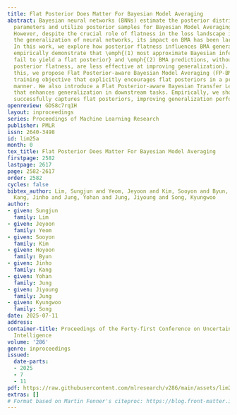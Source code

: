 ```yaml
---
title: Flat Posterior Does Matter For Bayesian Model Averaging
abstract: Bayesian neural networks (BNNs) estimate the posterior distribution of model
  parameters and utilize posterior samples for Bayesian Model Averaging (BMA) in prediction.
  However, despite the crucial role of flatness in the loss landscape in improving
  the generalization of neural networks, its impact on BMA has been largely overlooked.
  In this work, we explore how posterior flatness influences BMA generalization and
  empirically demonstrate that \emph{(1) most approximate Bayesian inference methods
  fail to yield a flat posterior} and \emph{(2) BMA predictions, without considering
  posterior flatness, are less effective at improving generalization}. To address
  this, we propose Flat Posterior-aware Bayesian Model Averaging (FP-BMA), a novel
  training objective that explicitly encourages flat posteriors in a principled Bayesian
  manner. We also introduce a Flat Posterior-aware Bayesian Transfer Learning scheme
  that enhances generalization in downstream tasks. Empirically, we show that FP-BMA
  successfully captures flat posteriors, improving generalization performance.
openreview: GDS8c7rq1H
layout: inproceedings
series: Proceedings of Machine Learning Research
publisher: PMLR
issn: 2640-3498
id: lim25a
month: 0
tex_title: Flat Posterior Does Matter For Bayesian Model Averaging
firstpage: 2582
lastpage: 2617
page: 2582-2617
order: 2582
cycles: false
bibtex_author: Lim, Sungjun and Yeom, Jeyoon and Kim, Sooyon and Byun, Hoyoon and
  Kang, Jinho and Jung, Yohan and Jung, Jiyoung and Song, Kyungwoo
author:
- given: Sungjun
  family: Lim
- given: Jeyoon
  family: Yeom
- given: Sooyon
  family: Kim
- given: Hoyoon
  family: Byun
- given: Jinho
  family: Kang
- given: Yohan
  family: Jung
- given: Jiyoung
  family: Jung
- given: Kyungwoo
  family: Song
date: 2025-07-11
address:
container-title: Proceedings of the Forty-first Conference on Uncertainty in Artificial
  Intelligence
volume: '286'
genre: inproceedings
issued:
  date-parts:
  - 2025
  - 7
  - 11
pdf: https://raw.githubusercontent.com/mlresearch/v286/main/assets/lim25a/lim25a.pdf
extras: []
# Format based on Martin Fenner's citeproc: https://blog.front-matter.io/posts/citeproc-yaml-for-bibliographies/
---
```

